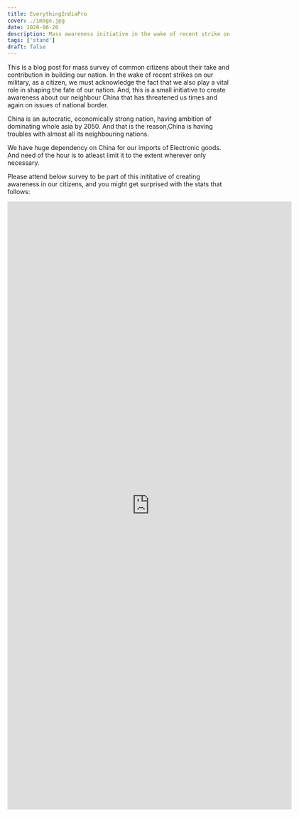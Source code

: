 ```yaml
---
title: EverythingIndiaPro 
cover: ./image.jpg
date: 2020-06-20
description: Mass awareness initiative in the wake of recent strike on our Nation!
tags: ['stand']
draft: false
---
```


This is a blog post for mass survey of common citizens about their take and contribution in building our nation. In the wake of recent strikes on our military, as a citizen, we must acknowledge the fact that we also play a vital role in shaping the fate of our nation. And, this is a small initiative to create awareness about our neighbour China that has threatened us times and again on issues of national border. 

China is an autocratic, economically strong nation, having ambition of dominating whole asia by 2050. And that is the reason,China is having troubles with almost all its neighbouring nations. 

We have huge dependency on China for our imports of Electronic goods. And need of the hour is to atleast limit it to the extent wherever only necessary.

Please attend below survey to be part of this inititative of creating awareness in our citizens, and you might get surprised with the stats that follows:

<iframe src="https://docs.google.com/forms/d/e/1FAIpQLSc5Z2YB_5Q-Fir__VE_x4EkiRvlfYm9CPp3CiXaNsD2sKifoA/viewform?embedded=true" width="640" height="1368" frameborder="0" marginheight="0" marginwidth="0">Loading…</iframe>